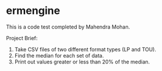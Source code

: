 # ermengine
This is a code test completed by Mahendra Mohan.

Project Brief:

1. Take CSV files of two different format types (LP and TOU).
2. Find the median for each set of data.
3. Print out values greater or less than 20% of the median.
